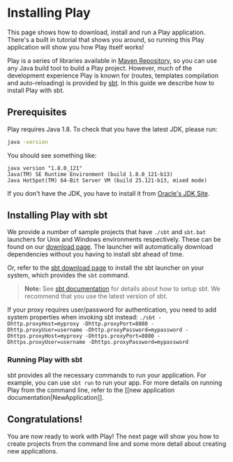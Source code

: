 <!--- Copyright (C) Lightbend Inc. <https://www.lightbend.com> -->
# Installing Play

This page shows how to download, install and run a Play application.  There's a built in tutorial that shows you around, so running this Play application will show you how Play itself works!

Play is a series of libraries available in [Maven Repository](https://mvnrepository.com/artifact/com.typesafe.play), so you can use any Java build tool to build a Play project. However, much of the development experience Play is known for (routes, templates compilation and auto-reloading) is provided by [sbt](https://www.scala-sbt.org/). In this guide we describe how to install Play with sbt.

## Prerequisites

Play requires Java 1.8.  To check that you have the latest JDK, please run:

```bash
java -version
```

You should see something like:

```
java version "1.8.0_121"
Java(TM) SE Runtime Environment (build 1.8.0_121-b13)
Java HotSpot(TM) 64-Bit Server VM (build 25.121-b13, mixed mode)
```

If you don't have the JDK, you have to install it from [Oracle's JDK Site](https://www.oracle.com/technetwork/java/javase/downloads/index.html).

## Installing Play with sbt

We provide a number of sample projects that have `./sbt` and `sbt.bat` launchers for Unix and Windows environments respectively. These can be found on our [download page](https://playframework.com/download#examples). The launcher will automatically download dependencies without you having to install sbt ahead of time.

Or, refer to the [sbt download page](https://www.scala-sbt.org/download.html) to install the sbt launcher on your system, which provides the `sbt` command.

> **Note:** See [sbt documentation](https://www.scala-sbt.org/release/docs/Setup-Notes.html) for details about how to setup sbt. We recommend that you use the latest version of sbt.

If your proxy requires user/password for authentication, you need to add system properties when invoking sbt instead: `./sbt -Dhttp.proxyHost=myproxy -Dhttp.proxyPort=8080 -Dhttp.proxyUser=username -Dhttp.proxyPassword=mypassword -Dhttps.proxyHost=myproxy -Dhttps.proxyPort=8080 -Dhttps.proxyUser=username -Dhttps.proxyPassword=mypassword`

### Running Play with sbt

sbt provides all the necessary commands to run your application. For example, you can use `sbt run` to run your app. For more details on running Play from the command line, refer to the [[new application documentation|NewApplication]].

## Congratulations!

You are now ready to work with Play!  The next page will show you how to create projects from the command line and some more detail about creating new applications.
